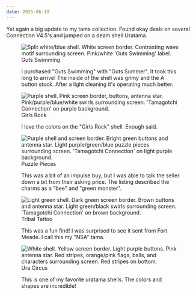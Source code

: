 ```yaml
---
date: 2025-06-19
---
```


Yet again a big update to my tama collection. Found okay deals on several Connection V4.5's and jumped on a deam shell Uratama.

<div class="shell-group">
    <figure>
        <img loading="lazy" src="/assets/images/collection/guts_swimming.jpeg" alt="Split white/blue shell. White screen border. Contrasting wave motif surrounding screen. Pink/white 'Guts Swimming' label." />
        <figcaption>Guts Swimming</figcaption>
        <p>I purchased "Guts Swimming" with "Guts Summer". It took this long to arrive! The inside of the shell was grimy and the A button stuck. After a light cleaning it's operating much better.</p>
    </figure>
    <figure>
        <img loading="lazy" src="/assets/images/collection/girls_rock.jpeg" alt="Purple shell. Pink screen border, buttons, antenna star. Pink/purple/blue/white swirls surrounding screen. 'Tamagotchi Connection' on purple background." />
        <figcaption>Girls Rock</figcaption>
        <p>I love the colors on the "Girls Rock" shell. Enough said.</p>
    </figure>
    <figure>
        <img loading="lazy" src="/assets/images/collection/puzzle_pieces.jpeg" alt="Purple shell and screen border. Bright green buttons and antenna star. Light purple/green/blue puzzle pieces surrounding screen. 'Tamagotchi Connection' on light purple background." />
        <figcaption>Puzzle Pieces</figcaption>
        <p>This was a bit of an impulse buy, but I was able to talk the seller down a bit from their asking price. The listing described the charms as a "bee" and "green monster".</p>
    </figure>
    <figure>
        <img loading="lazy" src="/assets/images/collection/tribal_tattoo.jpeg" alt="Light green shell. Dark green screen border. Brown buttons and antenna star. Light green/black swirls surrounding screen. 'Tamagotchi Connection' on brown background." />
        <figcaption>Tribal Tattoo</figcaption>
        <p>This was a fun find! I was surprised to see it sent from Fort Meade. I call this my "NSA" tama.</p>
    </figure>
    <figure>
        <img loading="lazy" src="/assets/images/collection/ura_circus.jpeg" alt="White shell. Yellow screen border. Light purple buttons. Pink antenna star. Red stripes, orange/pink flags, balls, and characters surrounding screen. Red stripes on bottom." />
        <figcaption>Ura Circus</figcaption>
        <p>This is one of my favorite uratama shells. The colors and shapes are incredible!</p>
    </figure>
</div>

